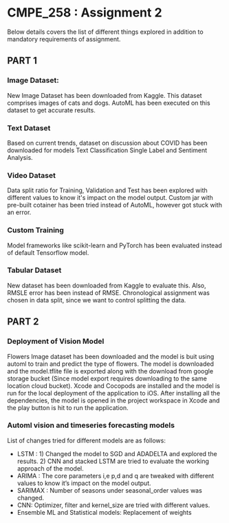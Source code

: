 # CMPE_258 : Assignment 2

Below details covers the list of different things explored in addition to mandatory requirements of assignment.

## PART 1

### Image Dataset:
New Image Dataset has been downloaded from Kaggle. This dataset comprises images of cats and dogs. AutoML has been executed on this dataset to get accurate results.

### Text Dataset
Based on current trends, dataset on discussion about COVID has been downloaded for models Text Classification Single Label and Sentiment Analysis.

### Video Dataset
Data split ratio for Training, Validation and Test has been explored with different values to know it's impact on the model output. Custom jar with pre-built cotainer has been tried instead of AutoML, however got stuck with an error.

### Custom Training
Model frameworks like scikit-learn and PyTorch has been evaluated instead of default Tensorflow model.

### Tabular Dataset
New dataset has been downloaded from Kaggle to evaluate this. Also, RMSLE error has been instead of RMSE. Chronological assignment was chosen in data split, since we want to control splitting the data.


## PART 2

### Deployment of Vision Model
Flowers Image dataset has been downloaded and the model is buit using automl to train and predict the type of flowers. The model is downloaded and the model.tflite file is exported along with the download from google storage bucket (Since model export requires downloading to the same location cloud bucket). Xcode and Cocopods are installed and the model is run for the local deployment of the application to iOS. After installing all the dependencies, the model is opened in the project workspace in Xcode and the play button is hit to run the application.

### Automl vision and timeseries forecasting models

List of changes tried for different models are as follows:
* LSTM : 1) Changed the model to SGD and ADADELTA and explored the results. 2) CNN and stacked LSTM are tried to evaluate the working approach of the model.
* ARIMA : The core parameters i,e p,d and q are tweaked with different values to know it’s impact on the model output.
* SARIMAX : Number of seasons under seasonal_order values was changed.
* CNN: Optimizer, filter and kernel_size are tried with different values.
* Ensemble ML and Statistical models: Replacement of weights

